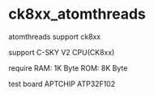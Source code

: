 # ck8xx_atomthreads
atomthreads support ck8xx

support C-SKY V2 CPU(CK8xx)

require
RAM: 1K Byte
ROM: 8K Byte

test board APTCHIP ATP32F102


